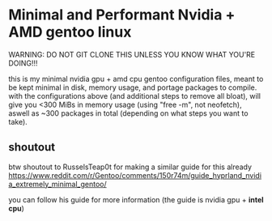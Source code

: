# Minimal and Performant Nvidia + AMD gentoo linux

WARNING: DO NOT GIT CLONE THIS UNLESS YOU KNOW WHAT YOU'RE DOING!!!

this is my minimal nvidia gpu + amd cpu gentoo configuration files, meant to be kept minimal in disk, memory usage, and portage packages to compile.
with the configurations above (and additional steps to remove all bloat), will give you <300 MiBs in memory usage (using "free -m", not neofetch), aswell as ~300 packages in total (depending on what steps you want to take).

## shoutout
btw shoutout to RusselsTeap0t for making a similar guide for this already
https://www.reddit.com/r/Gentoo/comments/150r74m/guide_hyprland_nvidia_extremely_minimal_gentoo/

you can follow his guide for more information (the guide is nvidia gpu + **intel cpu**)
